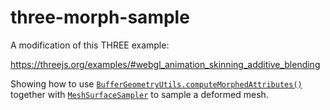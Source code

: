 # three-morph-sample

A modification of this THREE example:

https://threejs.org/examples/#webgl_animation_skinning_additive_blending

Showing how to use [`BufferGeometryUtils.computeMorphedAttributes()`](https://threejs.org/docs/#examples/en/utils/BufferGeometryUtils.computeMorphedAttributes) together with [`MeshSurfaceSampler`](https://threejs.org/docs/#examples/en/math/MeshSurfaceSampler) to sample a deformed mesh.
